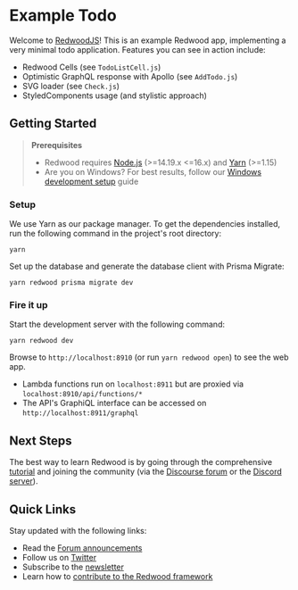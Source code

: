 # Example Todo

Welcome to [RedwoodJS](https://redwoodjs.com)! This is an example Redwood app, implementing a very minimal todo application. Features you can see in action include:

- Redwood Cells (see `TodoListCell.js`)
- Optimistic GraphQL response with Apollo (see `AddTodo.js`)
- SVG loader (see `Check.js`)
- StyledComponents usage (and stylistic approach)

## Getting Started

> **Prerequisites**
>
> - Redwood requires [Node.js](https://nodejs.org/en/) (>=14.19.x <=16.x) and [Yarn](https://yarnpkg.com/) (>=1.15)
> - Are you on Windows? For best results, follow our [Windows development setup](https://redwoodjs.com/docs/how-to/windows-development-setup) guide

### Setup

We use Yarn as our package manager. To get the dependencies installed, run the following command in the project's root directory:

```terminal
yarn
```

Set up the database and generate the database client with Prisma Migrate:

```terminal
yarn redwood prisma migrate dev
```

### Fire it up

Start the development server with the following command:

```terminal
yarn redwood dev
```

Browse to `http://localhost:8910` (or run `yarn redwood open`) to see the web app.

* Lambda functions run on
`localhost:8911` but are proxied via `localhost:8910/api/functions/*`
* The API's GraphiQL interface can be accessed on `http://localhost:8911/graphql`

## Next Steps

The best way to learn Redwood is by going through the comprehensive [tutorial](https://redwoodjs.com/docs/tutorial/foreword) and joining the community (via the [Discourse forum](https://community.redwoodjs.com) or the [Discord server](https://discord.gg/redwoodjs)).

## Quick Links

Stay updated with the following links:
- Read the [Forum announcements](https://community.redwoodjs.com/c/announcements/5)
- Follow us on [Twitter](https://twitter.com/redwoodjs)
- Subscribe to the [newsletter](https://redwoodjs.com/newsletter)
- Learn how to [contribute to the Redwood framework](https://redwoodjs.com/docs/contributing)